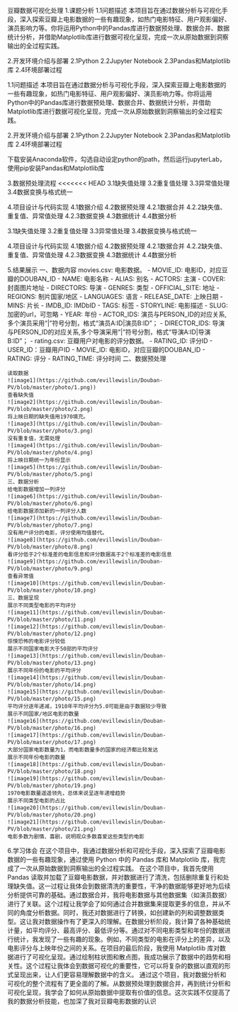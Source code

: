 豆瓣数据可视化处理
1.课题分析
    1.1问题描述
    本项目旨在通过数据分析与可视化手段，深入探索豆瓣上电影数据的一些有趣现象，如热门电影特征、用户观影偏好、演员影响力等。你将运用Python中的Pandas库进行数据预处理、数据合并、数据统计分析，并借助Matplotlib库进行数据可视化呈现，完成一次从原始数据到洞察输出的全过程实践。

2.开发环境介绍与部署
    2.1Python
    2.2Jupyter Notebook
    2.3Pandas和Matplotlib库
    2.4环境部署过程

  1.1问题描述
  本项目旨在通过数据分析与可视化手段，深入探索豆瓣上电影数据的一些有趣现象，如热门电影特征、用户观影偏好、演员影响力等。你将运用Python中的Pandas库进行数据预处理、数据合并、数据统计分析，并借助Matplotlib库进行数据可视化呈现，完成一次从原始数据到洞察输出的全过程实践。

2.开发环境介绍与部署
  2.1Python
  2.2Jupyter Notebook
  2.3Pandas和Matplotlib库
  2.4环境部署过程


下载安装Anaconda软件，勾选自动设定python的path，然后运行jupyterLab，使用pip安装Pandas和Matplotlib库

3.数据预处理流程
<<<<<<< HEAD
    3.1缺失值处理
    3.2重复值处理
    3.3异常值处理
    3.4数据变换与格式统一

4.项目设计与代码实现
    4.1数据介绍
    4.2数据预处理
    4.2.1数据合并
    4.2.2缺失值、重复值、异常值处理
    4.2.3数据变换
    4.3数据统计
    4.4数据分析

  3.1缺失值处理
  3.2重复值处理
  3.3异常值处理
  3.4数据变换与格式统一

4.项目设计与代码实现
  4.1数据介绍
  4.2数据预处理
  4.2.1数据合并
  4.2.2缺失值、重复值、异常值处理
  4.2.3数据变换
  4.3数据统计
  4.4数据分析

5.结果展示
    一、数据内容
    movies.csv: 电影数据。
    - MOVIE_ID: 电影ID，对应豆瓣的DOUBAN_ID
    - NAME: 电影名称
    - ALIAS: 别名
    - ACTORS: 主演
    - COVER: 封面图片地址
    - DIRECTORS: 导演
    - GENRES: 类型
    - OFFICIAL_SITE: 地址
    - REGIONS: 制片国家/地区
    - LANGUAGES: 语言
    - RELEASE_DATE: 上映日期
    - MINS: 片长
    - IMDB_ID: IMDbID
    - TAGS: 标签
    - STORYLINE: 电影描述
    - SLUG: 加密的url，可忽略
    - YEAR: 年份
    - ACTOR_IDS: 演员与PERSON_ID的对应关系,多个演员采用“\|”符号分割，格式“演员A:ID\|演员B:ID”；
    - DIRECTOR_IDS: 导演与PERSON_ID的对应关系,多个导演采用“\|”符号分割，格式“导演A:ID\|导演B:ID”；
    - rating.csv: 豆瓣用户对电影的评分数据。
    - RATING_ID: 评分ID
    - USER_ID：豆瓣用户ID
    - MOVIE_ID: 电影ID，对应豆瓣的DOUBAN_ID
    - RATING: 评分
    - RATING_TIME: 评分时间
    二、数据预处理
    
    读取数据
    ![image1](https://github.com/evillewislin/Douban-PV/blob/master/photo/1.png))
    查看缺失值
    ![image2](https://github.com/evillewislin/Douban-PV/blob/master/photo/2.png)
    将上映日期的缺失值用1970填充。
    ![image3](https://github.com/evillewislin/Douban-PV/blob/master/photo/3.png)
    没有重复值，无需处理
    ![image4](https://github.com/evillewislin/Douban-PV/blob/master/photo/4.png)
    将上映日期统一为年份显示
    ![image5](https://github.com/evillewislin/Douban-PV/blob/master/photo/5.png)
    三、数据分析
    给电影数据增加一列评分
    ![image6](https://github.com/evillewislin/Douban-PV/blob/master/photo/6.png)
    给电影数据添加新的一列评分人数
    ![image7](https://github.com/evillewislin/Douban-PV/blob/master/photo/7.png)
    没有用户评分的电影，评分使用均值替代。
    ![image8](https://github.com/evillewislin/Douban-PV/blob/master/photo/8.png)
    看评分低于2个标准差的电影信息和评分数据高于2个标准差的电影信息
    ![image9](https://github.com/evillewislin/Douban-PV/blob/master/photo/9.png)
    查看异常值
    ![image10](https://github.com/evillewislin/Douban-PV/blob/master/photo/10.png)
    三、数据呈现
    展示不同类型电影的平均评分
    ![image11](https://github.com/evillewislin/Douban-PV/blob/master/photo/11.png)
    ![image12](https://github.com/evillewislin/Douban-PV/blob/master/photo/12.png)
    惊悚恐怖的电影评分较低
    展示不同国家电影大于50部的平均评分
    ![image13](https://github.com/evillewislin/Douban-PV/blob/master/photo/13.png)
    展示不同年份的电影的平均评分
    ![image14](https://github.com/evillewislin/Douban-PV/blob/master/photo/14.png)
    ![image15](https://github.com/evillewislin/Douban-PV/blob/master/photo/15.png)
    平均评分逐年递减，1910年平均评分为5.0可能是由于数据较少导致
    展示不同国家/地区电影的数量
    ![image16](https://github.com/evillewislin/Douban-PV/blob/master/photo/16.png)
    ![image17](https://github.com/evillewislin/Douban-PV/blob/master/photo/17.png)
    大部分国家电影数量为1，而电影数量多的国家的经济都比较发达
    展示不同年份电影的数量
    ![image18](https://github.com/evillewislin/Douban-PV/blob/master/photo/18.png)
    ![image19](https://github.com/evillewislin/Douban-PV/blob/master/photo/19.png)
    1970电影数量遥遥领先，总体来说呈逐年递增趋势
    展示不同类型电影的占比
    ![image20](https://github.com/evillewislin/Douban-PV/blob/master/photo/20.png)
    ![image21](https://github.com/evillewislin/Douban-PV/blob/master/photo/21.png)
    电影多数为剧情、喜剧，说明观众多数喜爱这些类型的电影

6.学习体会
在这个项目中，我通过数据分析和可视化手段，深入探索了豆瓣电影数据的一些有趣现象，通过使用 Python 中的 Pandas 库和 Matplotlib 库，我完成了一次从原始数据到洞察输出的全过程实践。
在这个项目中，我首先使用 Pandas 读取并加载了豆瓣电影数据，并对数据进行了清洗，包括删除重复行和处理缺失值。这一过程让我体会到数据清洗的重要性，干净的数据能够更好地为后续分析提供可靠的基础。通过数据合并，我将电影数据与其他数据集（如演员数据）进行了关联。这个过程让我学会了如何通过合并数据集来提取更多的信息，并从不同的角度分析数据。同时，我还对数据进行了转换，如创建新的列和调整数据类型。这让我对数据操作有了更深入的理解。在数据分析阶段，我计算了各种基础统计量，如平均评分、最高评分、最低评分等。通过对不同电影类型和年份的数据进行统计，我发现了一些有趣的现象。例如，不同类型的电影在评分上的差异，以及电影评分与上映年份之间的关系。在项目的最后阶段，我使用 Matplotlib 库对数据进行了可视化呈现。通过绘制柱状图和散点图，我成功展示了数据中的趋势和相关性。这个过程让我体会到数据可视化的重要性，它可以将复杂的数据以直观的形式呈现出来，让人们更容易理解数据中的含义。
通过这个项目，我对数据分析和可视化的整个流程有了更全面的了解。从数据预处理到数据合并，再到统计分析和可视化呈现，我学会了如何从原始数据中提取有价值的信息。这次实践不仅提高了我的数据分析技能，也加深了我对豆瓣电影数据的认识




